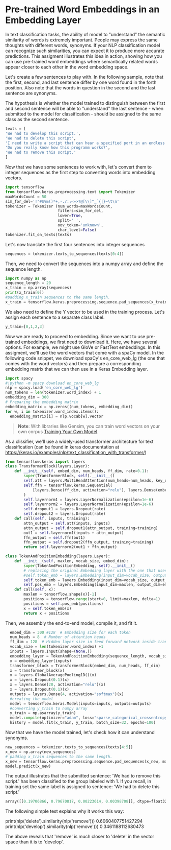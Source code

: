 # Pre-trained Word Embeddings in an Embedding Layer

In text classification tasks, the ability of model to "understand" the semantic similarity of words is extremely important. People may express the same thoughts with different words, synonyms. If your NLP classification model can recognize such similarities, you can expect it to produce more accurate predictions. This assigment illustrates this idea in action, showing how you can use pre-trained word embeddings where semantically related words appear closer to each other in the word embedding space.

Let's create a few sentences to play with. In the following sample, note that the first, second, and last sentence differ by one word found in the forth position. Also note that the words in question in the second and the last sentence are synonyms.

The hypothesis is whether the model trained to distinguish between the first and second sentence will be able to "understand" the last sentence - when submitted to the model for classification - should be assigned to the same class as the second sentence.
```python
texts = [
'We had to develop this script.',
'We had to delete this script',
'I need to write a script that can hear a specified port in an endless loop, producing a responce when a request arrives.',
'Do you really know how this programm works?',
'We had to remove this script.'
]
```
Now that we have some sentences to work with, let's convert them to integer sequences as the first step to converting words into embedding vectors.
```python 
import tensorflow
from tensorflow.keras.preprocessing.text import Tokenizer 
maxWordsCount = 50 
sim_for_del='!"#$%&()*+,-./:;<=>?@[\\]^_`{|}~\t\n'
tokenizer = Tokenizer (num_words=maxWordsCount, 
                       filters=sim_for_del, 
                       lower=True, 
                       split=' ', 
                       oov_token='unknown', 
                       char_level=False)
tokenizer.fit_on_texts(texts) 
```
Let's now translate the first four sentences into integer sequences
```python
sequences = tokenizer.texts_to_sequences(texts[0:4])  
```
Then, we need to convert the sequences into a numpy array and define the sequence length.
```python
import numpy as np
sequence_length = 20
x_train = np.array(sequences)
print(x_train[0])
#padding x_train sequences to the same length.
x_train = tensorflow.keras.preprocessing.sequence.pad_sequences(x_train, maxlen=sequence_length, padding='post')
```
We also need to define the Y vector to be used in the training process. Let's assign each sentence to a separate class label.
```python
y_train=[0,1,2,3]
```
Now we are ready to proceed to embedding. Since we want to use pre-trained embeddings, we first need to download it. Here, we have several options. For example, we might use GloVe or FastText embeddings. In this assigment, we'll use the word vectors that come with a spaCy model. In the following code snippet, we download spaCy's en_core_web_lg (the one that comes with the word vectors) and then prepare a corresponding embedding matrix that we can then use in a Keras Embedding layer.
```python
import spacy 
#!python -m spacy download en_core_web_lg
nlp = spacy.load('en_core_web_lg')
num_tokens = len(tokenizer.word_index) + 1
embedding_dim = 300
# Preparing the embedding matrix
embedding_matrix = np.zeros((num_tokens, embedding_dim))
for w, i in tokenizer.word_index.items():
  embedding_matrix[i] = nlp.vocab[w].vector
```
> **Note**: With libraries like Gensim, you can train word vectors on your own corpus [Training Your Own Model](https://radimrehurek.com/gensim/auto_examples/tutorials/run_word2vec.html#training-your-own-model).

As a clissifier, we'll use a widely-used transformer architecture for text classification (can be found in keras documentation at https://keras.io/examples/nlp/text_classification_with_transformer/)
```python
from tensorflow.keras import layers
class TransformerBlock(layers.Layer):
    def __init__(self, embed_dim, num_heads, ff_dim, rate=0.1):
        super(TransformerBlock, self).__init__()
        self.att = layers.MultiHeadAttention(num_heads=num_heads, key_dim=embed_dim)
        self.ffn = tensorflow.keras.Sequential(
            [layers.Dense(ff_dim, activation="relu"), layers.Dense(embed_dim),]
        )
        self.layernorm1 = layers.LayerNormalization(epsilon=1e-6)
        self.layernorm2 = layers.LayerNormalization(epsilon=1e-6)
        self.dropout1 = layers.Dropout(rate)
        self.dropout2 = layers.Dropout(rate)
    def call(self, inputs, training):
        attn_output = self.att(inputs, inputs)
        attn_output = self.dropout1(attn_output, training=training)
        out1 = self.layernorm1(inputs + attn_output)
        ffn_output = self.ffn(out1)
        ffn_output = self.dropout2(ffn_output, training=training)
        return self.layernorm2(out1 + ffn_output)

class TokenAndPositionEmbedding(layers.Layer):
    def __init__(self, maxlen, vocab_size, embed_dim):
        super(TokenAndPositionEmbedding, self).__init__()
        # replacing the original Embedding layer with the one that uses our embedding matrix 
        #self.token_emb = layers.Embedding(input_dim=vocab_size, output_dim=embed_dim)
        self.token_emb = layers.Embedding(input_dim=vocab_size, output_dim=embed_dim, embeddings_initializer=tensorflow.keras.initializers.Constant(embedding_matrix), trainable=False)
        self.pos_emb = layers.Embedding(input_dim=maxlen, output_dim=embed_dim)
    def call(self, x):
        maxlen = tensorflow.shape(x)[-1]
        positions = tensorflow.range(start=0, limit=maxlen, delta=1)
        positions = self.pos_emb(positions)
        x = self.token_emb(x)
        return x + positions
```
Then, we assembly the end-to-end model, compile it, and fit it.
```python
  embed_dim = 300 #128  # Embedding size for each token
  num_heads = 8  # Number of attention heads
  ff_dim = 128  # Hidden layer size in feed forward network inside transformer
  vocab_size = len(tokenizer.word_index) +1
  inputs = layers.Input(shape=(None,))
  embedding_layer = TokenAndPositionEmbedding(sequence_length, vocab_size, embed_dim)
  x = embedding_layer(inputs)
  transformer_block = TransformerBlock(embed_dim, num_heads, ff_dim)
  x = transformer_block(x)
  x = layers.GlobalAveragePooling1D()(x)
  x = layers.Dropout(0.1)(x)
  x = layers.Dense(20, activation="relu")(x)
  x = layers.Dropout(0.1)(x)
  outputs = layers.Dense(4, activation="softmax")(x)
  #creating the model
  model = tensorflow.keras.Model(inputs=inputs, outputs=outputs)
  #converting y_train to numpy array
  y_train = np.asarray(y_train)
  model.compile(optimizer="adam", loss="sparse_categorical_crossentropy", metrics=["accuracy"])
  history = model.fit(x_train, y_train, batch_size=32, epochs=100)
```
Now that we have the model trained, let's check how it can understand synonyms.
```python
new_sequences = tokenizer.texts_to_sequences(texts[4:5])
x_new = np.array(new_sequences)
# padding x_train sequences to the same length.
x_new = tensorflow.keras.preprocessing.sequence.pad_sequences(x_new, maxlen=sequence_length, padding='post')
model.predict(x_new)
```
The output illustrates that the submitted sentence: 'We had to remove this script.' has been classified to the group labeled with 1. If you recall, in training set the same label is assigned to sentence: 'We had to delete this script.' 
```python
array([[0.19706866, 0.79670817, 0.00223614, 0.00398708]], dtype=float32) 
```
The following simple test explains why it works this way:

print(nlp('delete').similarity(nlp('remove')))
0.6060407751427294
print(nlp('develop').similarity(nlp('remove')))
0.3461188112680473

The above reveals that 'remove' is much closer to 'delete' in the vector space than it is to 'develop'.
